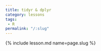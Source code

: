 ```yaml
---
title: tidyr & dplyr
category: lessons
tags:
 - R
permalink: "/:slug"
---
```

{% include lesson.md name=page.slug %}
